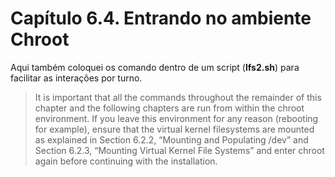 # Capítulo 6.4. Entrando no ambiente Chroot

Aqui também coloquei os comando dentro de um script (**lfs2.sh**) para facilitar as interações por turno.

> It is important that all the commands throughout the remainder of this chapter and the following chapters are run from within the chroot environment. If you leave this environment for any reason (rebooting for example), ensure that the virtual kernel filesystems are mounted as explained in Section 6.2.2, “Mounting and Populating /dev” and Section 6.2.3, “Mounting Virtual Kernel File Systems” and enter chroot again before continuing with the installation.

